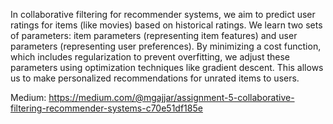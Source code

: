 In collaborative filtering for recommender systems, we aim to predict user ratings for items (like movies) based on historical ratings. We learn two sets of parameters: item parameters (representing item features) and user parameters (representing user preferences). By minimizing a cost function, which includes regularization to prevent overfitting, we adjust these parameters using optimization techniques like gradient descent. This allows us to make personalized recommendations for unrated items to users.

Medium: https://medium.com/@mgajjar/assignment-5-collaborative-filtering-recommender-systems-c70e51df185e
